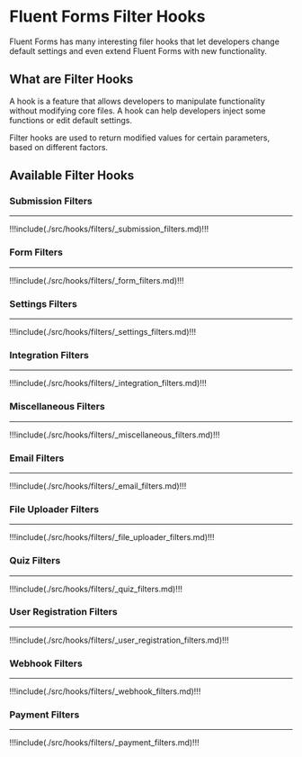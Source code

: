 # Fluent Forms Filter Hooks

<Badge type="tip" vertical="top" text="Fluent Forms Core" /> <Badge type="warning" vertical="top" text="Intermediate" />

Fluent Forms has many interesting filer hooks that let developers change default settings and even extend Fluent Forms with new functionality.

## What are Filter Hooks

A hook is a feature that allows developers to manipulate functionality without modifying core files. A hook can help developers inject some functions or edit default settings.
  
Filter hooks are used to return modified values for certain parameters, based on different factors.

## Available Filter Hooks

### Submission Filters
<hr />

!!!include(./src/hooks/filters/_submission_filters.md)!!!

### Form Filters
<hr />

!!!include(./src/hooks/filters/_form_filters.md)!!!

### Settings Filters
<hr />

!!!include(./src/hooks/filters/_settings_filters.md)!!!

### Integration Filters
<hr />

!!!include(./src/hooks/filters/_integration_filters.md)!!!

### Miscellaneous Filters
<hr />

!!!include(./src/hooks/filters/_miscellaneous_filters.md)!!!

### Email Filters
<hr />

!!!include(./src/hooks/filters/_email_filters.md)!!!

### File Uploader Filters
<hr />

!!!include(./src/hooks/filters/_file_uploader_filters.md)!!!

### Quiz Filters
<hr />

!!!include(./src/hooks/filters/_quiz_filters.md)!!!

### User Registration Filters
<hr />

!!!include(./src/hooks/filters/_user_registration_filters.md)!!!

### Webhook Filters
<hr />

!!!include(./src/hooks/filters/_webhook_filters.md)!!!

### Payment Filters
<hr />

!!!include(./src/hooks/filters/_payment_filters.md)!!!


